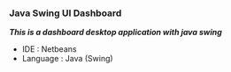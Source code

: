 ### Java Swing UI Dashboard

***This is a dashboard desktop application with java swing***

- IDE : Netbeans
- Language : Java (Swing)
